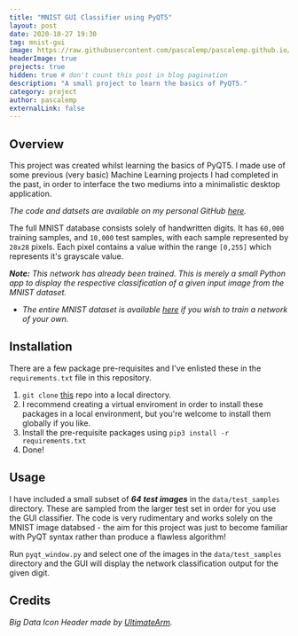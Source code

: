 ```yaml
---
title: "MNIST GUI Classifier using PyQT5"
layout: post
date: 2020-10-27 19:30
tag: mnist-gui
image: https://raw.githubusercontent.com/pascalemp/pascalemp.github.io/main/assets/images/big-data.png
headerImage: true
projects: true
hidden: true # don't count this post in blog pagination
description: "A small project to learn the basics of PyQT5."
category: project
author: pascalemp
externalLink: false
---
```


## Overview

This project was created whilst learning the basics of PyQT5. I made use of some previous (very basic) Machine Learning projects I had completed in the past, in order to interface the two mediums into a minimalistic desktop application.

*The code and datsets are available on my personal GitHub [here](https://github.com/pascalemp/mnist_gui).*

The full MNIST database consists solely of handwritten digits. It has ```60,000``` training
samples, and ```10,000``` test samples, with each sample represented by ```28x28``` pixels. Each pixel contains a
value within the range ```[0,255]``` which represents it's grayscale value.

***Note:** This network has already been trained. This is merely a small Python app to display the respective classification of a given input image from the MNIST dataset.*  

- *The entire MNIST dataset is available [here](http://yann.lecun.com/exdb/mnist/) if you wish to train a network of your own.*

## Installation
There are a few package pre-requisites and I've enlisted these in the ```requirements.txt``` file in this repository. 

1. ```git clone``` [this](https://github.com/pascalemp/mnist_gui) repo into a local directory.
2. I recommend creating a virtual enviroment in order to install these packages in a local environment, but you're welcome to install them globally if you like. 
3. Install the pre-requisite packages using ```pip3 install -r requirements.txt```
4. Done!

## Usage
I have included a small subset of ***64 test images*** in the ```data/test_samples``` directory. These are sampled from the larger test set in order for you use the GUI classifier. The code is very rudimentary and works solely on the MNIST image databsed - the aim for this project was just to become familiar with PyQT syntax rather than produce a flawless algorithm!  

Run ```pyqt_window.py``` and select one of the images in the ```data/test_samples``` directory and the GUI will display the network classification output for the given digit.

## Credits
*Big Data Icon Header made by [UltimateArm](https://www.flaticon.com/authors/ultimatearm).*